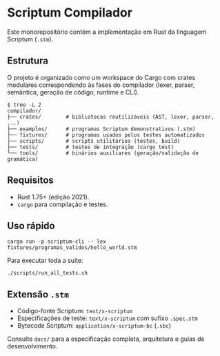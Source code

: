 # Scriptum Compilador

Este monorepositório contém a implementação em Rust da linguagem Scriptum (`.stm`).

## Estrutura

O projeto é organizado como um workspace do Cargo com crates modulares correspondendo às
fases do compilador (lexer, parser, semântica, geração de código, runtime e CLI).

```
$ tree -L 2
compilador/
├── crates/        # bibliotecas reutilizáveis (AST, lexer, parser, ...)
├── examples/      # programas Scriptum demonstrativos (.stm)
├── fixtures/      # programas usados pelos testes automatizados
├── scripts/       # scripts utilitários (testes, build)
├── tests/         # testes de integração (cargo test)
└── tools/         # binários auxiliares (geração/validação de gramática)
```

## Requisitos

* Rust 1.75+ (edição 2021).
* `cargo` para compilação e testes.

## Uso rápido

```
cargo run -p scriptum-cli -- lex fixtures/programas_validos/hello_world.stm
```

Para executar toda a suíte:

```
./scripts/run_all_tests.sh
```

## Extensão `.stm`

* Código-fonte Scriptum: `text/x-scriptum`
* Especificações de teste: `text/x-scriptum` com sufixo `.spec.stm`
* Bytecode Scriptum: `application/x-scriptum-bc` (`.sbc`)

Consulte `docs/` para a especificação completa, arquitetura e guias de desenvolvimento.
